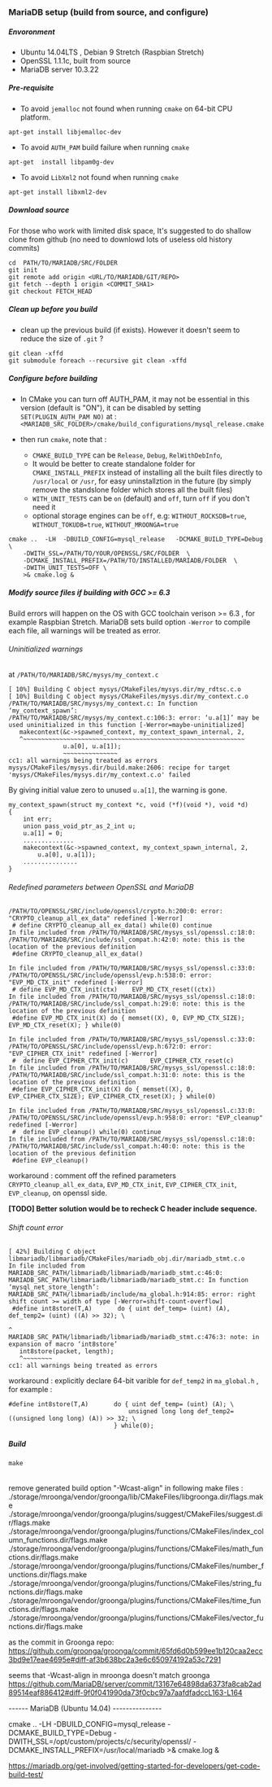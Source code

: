 ### MariaDB setup (build from source, and configure)

##### Envoronment
* Ubuntu 14.04LTS , Debian 9 Stretch (Raspbian Stretch)
* OpenSSL 1.1.1c, built from source
* MariaDB server 10.3.22

##### Pre-requisite
* To avoid `jemalloc` not found when running `cmake` on 64-bit CPU platform.
```
apt-get install libjemalloc-dev
```

* To avoid `AUTH_PAM` build failure when running `cmake`
```
apt-get  install libpam0g-dev
```

* To avoid `LibXml2` not found when running `cmake`
```
apt-get install libxml2-dev
```


##### Download source
For those who work with limited disk space, It's suggested to do shallow clone from github
(no need to downlowd lots of useless old history commits)
```
cd  PATH/TO/MARIADB/SRC/FOLDER
git init
git remote add origin <URL/TO/MARIADB/GIT/REPO>
git fetch --depth 1 origin <COMMIT_SHA1>
git checkout FETCH_HEAD
```


##### Clean up before you build
* clean up the previous build (if exists). However it doesn't seem to reduce the size of `.git` ?
```
git clean -xffd
git submodule foreach --recursive git clean -xffd
```

##### Configure before building
* In CMake you can turn off AUTH_PAM, it may not be essential in this version (default is "ON"), it can be
  disabled by setting `SET(PLUGIN_AUTH_PAM NO)`  at :
  `<MARIADB_SRC_FOLDER>/cmake/build_configurations/mysql_release.cmake`

* then run `cmake`, note that :
  * `CMAKE_BUILD_TYPE` can be `Release`, `Debug`, `RelWithDebInfo`, 
  * It would be better to create standalone folder for `CMAKE_INSTALL_PREFIX` instead of installing all
    the built files directly  to `/usr/local` or `/usr`, for easy uninstallztion in the future (by simply
    remove the standslone folder which stores all the built files)
  * `WITH_UNIT_TESTS` can be `on` (default) and `off`, turn `off` if you don't need it
  * optional storage engines can be `off`, e.g:
    `WITHOUT_ROCKSDB=true`, `WITHOUT_TOKUDB=true`, `WITHOUT_MROONGA=true`
```
cmake ..  -LH  -DBUILD_CONFIG=mysql_release   -DCMAKE_BUILD_TYPE=Debug \
    -DWITH_SSL=/PATH/TO/YOUR/OPENSSL/SRC/FOLDER  \
    -DCMAKE_INSTALL_PREFIX=/PATH/TO/INSTALLED/MARIADB/FOLDER  \
    -DWITH_UNIT_TESTS=OFF \
    >& cmake.log &
```

##### Modify source files if building with GCC >= 6.3

Build errors will happen on the OS with GCC toolchain verison >= 6.3 , for example Raspbian Stretch. 
MariaDB sets build option `-Werror` to compile each file, all warnings will be treated as error.

###### Uninitialized warnings
  at `/PATH/TO/MARIADB/SRC/mysys/my_context.c`
```
[ 10%] Building C object mysys/CMakeFiles/mysys.dir/my_rdtsc.c.o
[ 10%] Building C object mysys/CMakeFiles/mysys.dir/my_context.c.o
/PATH/TO/MARIADB/SRC/mysys/my_context.c: In function ‘my_context_spawn’:
/PATH/TO/MARIADB/SRC/mysys/my_context.c:106:3: error: ‘u.a[1]’ may be used uninitialized in this function [-Werror=maybe-uninitialized]
   makecontext(&c->spawned_context, my_context_spawn_internal, 2,
   ^~~~~~~~~~~~~~~~~~~~~~~~~~~~~~~~~~~~~~~~~~~~~~~~~~~~~~~~~~~~~~
               u.a[0], u.a[1]);
               ~~~~~~~~~~~~~~~
cc1: all warnings being treated as errors
mysys/CMakeFiles/mysys.dir/build.make:2606: recipe for target 'mysys/CMakeFiles/mysys.dir/my_context.c.o' failed
```
 By giving initial value zero to unused `u.a[1]`, the warning is gone.
 ```
 my_context_spawn(struct my_context *c, void (*f)(void *), void *d)
 {
     int err;
     union pass_void_ptr_as_2_int u;
     u.a[1] = 0;
     ..............
     makecontext(&c->spawned_context, my_context_spawn_internal, 2,
         u.a[0], u.a[1]);
     ...............
}

```

###### Redefined parameters between OpenSSL and MariaDB
```
/PATH/TO/OPENSSL/SRC/include/openssl/crypto.h:200:0: error: "CRYPTO_cleanup_all_ex_data" redefined [-Werror]
 # define CRYPTO_cleanup_all_ex_data() while(0) continue 
In file included from /PATH/TO/MARIADB/SRC/mysys_ssl/openssl.c:18:0:
/PATH/TO/MARIADB/SRC/include/ssl_compat.h:42:0: note: this is the location of the previous definition
 #define CRYPTO_cleanup_all_ex_data()
 
In file included from /PATH/TO/MARIADB/SRC/mysys_ssl/openssl.c:33:0:
/PATH/TO/OPENSSL/SRC/include/openssl/evp.h:538:0: error: "EVP_MD_CTX_init" redefined [-Werror]
 # define EVP_MD_CTX_init(ctx)    EVP_MD_CTX_reset((ctx))
In file included from /PATH/TO/MARIADB/SRC/mysys_ssl/openssl.c:18:0:
/PATH/TO/MARIADB/SRC/include/ssl_compat.h:29:0: note: this is the location of the previous definition
 #define EVP_MD_CTX_init(X) do { memset((X), 0, EVP_MD_CTX_SIZE); EVP_MD_CTX_reset(X); } while(0)

In file included from /PATH/TO/MARIADB/SRC/mysys_ssl/openssl.c:33:0:
/PATH/TO/OPENSSL/SRC/include/openssl/evp.h:672:0: error: "EVP_CIPHER_CTX_init" redefined [-Werror]
 #  define EVP_CIPHER_CTX_init(c)      EVP_CIPHER_CTX_reset(c) 
In file included from /PATH/TO/MARIADB/SRC/mysys_ssl/openssl.c:18:0:
/PATH/TO/MARIADB/SRC/include/ssl_compat.h:31:0: note: this is the location of the previous definition
 #define EVP_CIPHER_CTX_init(X) do { memset((X), 0, EVP_CIPHER_CTX_SIZE); EVP_CIPHER_CTX_reset(X); } while(0)

In file included from /PATH/TO/MARIADB/SRC/mysys_ssl/openssl.c:33:0:
/PATH/TO/OPENSSL/SRC/include/openssl/evp.h:958:0: error: "EVP_cleanup" redefined [-Werror]
 #  define EVP_cleanup() while(0) continue
In file included from /PATH/TO/MARIADB/SRC/mysys_ssl/openssl.c:18:0:
/PATH/TO/MARIADB/SRC/include/ssl_compat.h:40:0: note: this is the location of the previous definition
 #define EVP_cleanup()
```

workaround : comment off the refined parameters `CRYPTO_cleanup_all_ex_data`, `EVP_MD_CTX_init`, `EVP_CIPHER_CTX_init`, `EVP_cleanup`, on openssl side. 

**[TODO] Better solution would be to recheck C header include sequence.**


###### Shift count error

```
[ 42%] Building C object libmariadb/libmariadb/CMakeFiles/mariadb_obj.dir/mariadb_stmt.c.o
In file included from MARIADB_SRC_PATH/libmariadb/libmariadb/mariadb_stmt.c:46:0:
MARIADB_SRC_PATH/libmariadb/libmariadb/mariadb_stmt.c: In function ‘mysql_net_store_length’:
MARIADB_SRC_PATH/libmariadb/include/ma_global.h:914:85: error: right shift count >= width of type [-Werror=shift-count-overflow]
 #define int8store(T,A)       do { uint def_temp= (uint) (A), def_temp2= (uint) ((A) >> 32); \
                                                                                     ^
MARIADB_SRC_PATH/libmariadb/libmariadb/mariadb_stmt.c:476:3: note: in expansion of macro ‘int8store’
   int8store(packet, length);
   ^~~~~~~~~
cc1: all warnings being treated as errors
```

workaround : explicitly declare 64-bit varible for `def_temp2` in `ma_global.h` , for example :

```
#define int8store(T,A)       do { uint def_temp= (uint) (A); \
                                 unsigned long long def_temp2= ((unsigned long long) (A)) >> 32; \
                             } while(0);
```



##### Build
```
make
```


######
remove generated build option "-Wcast-align" in following make files :
./storage/mroonga/vendor/groonga/lib/CMakeFiles/libgroonga.dir/flags.make
./storage/mroonga/vendor/groonga/plugins/suggest/CMakeFiles/suggest.dir/flags.make
./storage/mroonga/vendor/groonga/plugins/functions/CMakeFiles/index_column_functions.dir/flags.make
./storage/mroonga/vendor/groonga/plugins/functions/CMakeFiles/math_functions.dir/flags.make
./storage/mroonga/vendor/groonga/plugins/functions/CMakeFiles/number_functions.dir/flags.make
./storage/mroonga/vendor/groonga/plugins/functions/CMakeFiles/string_functions.dir/flags.make
./storage/mroonga/vendor/groonga/plugins/functions/CMakeFiles/time_functions.dir/flags.make
./storage/mroonga/vendor/groonga/plugins/functions/CMakeFiles/vector_functions.dir/flags.make



as the commit in Groonga repo:
https://github.com/groonga/groonga/commit/65fd6d0b599ee1b120caa2ecc3bd9e17eae4695e#diff-af3b638bc2a3e6c650974192a53c7291

seems that -Wcast-align in mroonga doesn't match groonga
https://github.com/MariaDB/server/commit/13167e64898da6373fa8cab2ad89514eaf886412#diff-9f0f041990da73f0cbc97a7aafdfadccL163-L164


------ MariaDB (Ubuntu 14.04) ---------------

cmake ..  -LH  -DBUILD_CONFIG=mysql_release   -DCMAKE_BUILD_TYPE=Debug  -DWITH_SSL=/opt/custom/projects/c/security/openssl/  -DCMAKE_INSTALL_PREFIX=/usr/local/mariadb   >& cmake.log &




https://mariadb.org/get-involved/getting-started-for-developers/get-code-build-test/
